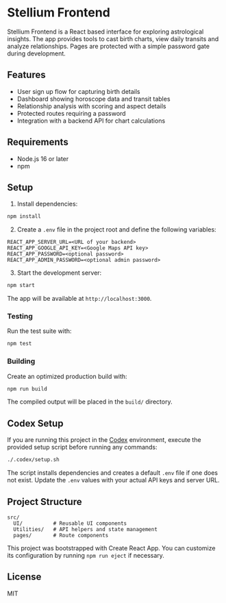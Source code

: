 # Stellium Frontend

Stellium Frontend is a React based interface for exploring astrological insights. The app provides tools to cast birth charts, view daily transits and analyze relationships. Pages are protected with a simple password gate during development.

## Features

- User sign up flow for capturing birth details
- Dashboard showing horoscope data and transit tables
- Relationship analysis with scoring and aspect details
- Protected routes requiring a password
- Integration with a backend API for chart calculations

## Requirements

- Node.js 16 or later
- npm

## Setup

1. Install dependencies:

```bash
npm install
```

2. Create a `.env` file in the project root and define the following variables:

```
REACT_APP_SERVER_URL=<URL of your backend>
REACT_APP_GOOGLE_API_KEY=<Google Maps API key>
REACT_APP_PASSWORD=<optional password>
REACT_APP_ADMIN_PASSWORD=<optional admin password>
```

3. Start the development server:

```bash
npm start
```

The app will be available at `http://localhost:3000`.

### Testing

Run the test suite with:

```bash
npm test
```

### Building

Create an optimized production build with:

```bash
npm run build
```

The compiled output will be placed in the `build/` directory.

## Codex Setup

If you are running this project in the [Codex](https://github.com/oxidic/codex) environment,
execute the provided setup script before running any commands:

```bash
./.codex/setup.sh
```

The script installs dependencies and creates a default `.env` file if one does not
exist. Update the `.env` values with your actual API keys and server URL.

## Project Structure

```
src/
  UI/          # Reusable UI components
  Utilities/   # API helpers and state management
  pages/       # Route components
```

This project was bootstrapped with Create React App. You can customize its configuration by running `npm run eject` if necessary.

## License

MIT

